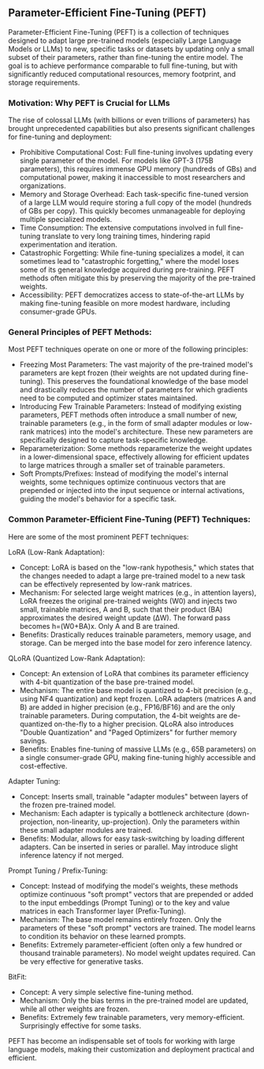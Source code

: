 ## Parameter-Efficient Fine-Tuning (PEFT) 

Parameter-Efficient Fine-Tuning (PEFT) is a collection of techniques designed to adapt large pre-trained models (especially Large Language Models or LLMs) to new, specific tasks or datasets by updating only a small subset of their parameters, rather than fine-tuning the entire model. The goal is to achieve performance comparable to full fine-tuning, but with significantly reduced computational resources, memory footprint, and storage requirements.

### Motivation: Why PEFT is Crucial for LLMs

The rise of colossal LLMs (with billions or even trillions of parameters) has brought unprecedented capabilities but also presents significant challenges for fine-tuning and deployment:

- Prohibitive Computational Cost: Full fine-tuning involves updating every single parameter of the model. For models like GPT-3 (175B parameters), this requires immense GPU memory (hundreds of GBs) and computational power, making it inaccessible to most researchers and organizations.
- Memory and Storage Overhead: Each task-specific fine-tuned version of a large LLM would require storing a full copy of the model (hundreds of GBs per copy). This quickly becomes unmanageable for deploying multiple specialized models.
- Time Consumption: The extensive computations involved in full fine-tuning translate to very long training times, hindering rapid experimentation and iteration.
- Catastrophic Forgetting: While fine-tuning specializes a model, it can sometimes lead to "catastrophic forgetting," where the model loses some of its general knowledge acquired during pre-training. PEFT methods often mitigate this by preserving the majority of the pre-trained weights.
- Accessibility: PEFT democratizes access to state-of-the-art LLMs by making fine-tuning feasible on more modest hardware, including consumer-grade GPUs.

### General Principles of PEFT Methods:

Most PEFT techniques operate on one or more of the following principles:

- Freezing Most Parameters: The vast majority of the pre-trained model's parameters are kept frozen (their weights are not updated during fine-tuning). This preserves the foundational knowledge of the base model and drastically reduces the number of parameters for which gradients need to be computed and optimizer states maintained.
- Introducing Few Trainable Parameters: Instead of modifying existing parameters, PEFT methods often introduce a small number of new, trainable parameters (e.g., in the form of small adapter modules or low-rank matrices) into the model's architecture. These new parameters are specifically designed to capture task-specific knowledge.
- Reparameterization: Some methods reparameterize the weight updates in a lower-dimensional space, effectively allowing for efficient updates to large matrices through a smaller set of trainable parameters.
- Soft Prompts/Prefixes: Instead of modifying the model's internal weights, some techniques optimize continuous vectors that are prepended or injected into the input sequence or internal activations, guiding the model's behavior for a specific task.

### Common Parameter-Efficient Fine-Tuning (PEFT) Techniques:

Here are some of the most prominent PEFT techniques:

LoRA (Low-Rank Adaptation):

- Concept: LoRA is based on the "low-rank hypothesis," which states that the changes needed to adapt a large pre-trained model to a new task can be effectively represented by low-rank matrices.
- Mechanism: For selected large weight matrices (e.g., in attention layers), LoRA freezes the original pre-trained weights (W0​) and injects two small, trainable matrices, A and B, such that their product (BA) approximates the desired weight update (ΔW). The forward pass becomes h=(W0​+BA)x. Only A and B are trained.
- Benefits: Drastically reduces trainable parameters, memory usage, and storage. Can be merged into the base model for zero inference latency.

QLoRA (Quantized Low-Rank Adaptation):

- Concept: An extension of LoRA that combines its parameter efficiency with 4-bit quantization of the base pre-trained model.
- Mechanism: The entire base model is quantized to 4-bit precision (e.g., using NF4 quantization) and kept frozen. LoRA adapters (matrices A and B) are added in higher precision (e.g., FP16/BF16) and are the only trainable parameters. During computation, the 4-bit weights are de-quantized on-the-fly to a higher precision. QLoRA also introduces "Double Quantization" and "Paged Optimizers" for further memory savings.
- Benefits: Enables fine-tuning of massive LLMs (e.g., 65B parameters) on a single consumer-grade GPU, making fine-tuning highly accessible and cost-effective.

Adapter Tuning:

- Concept: Inserts small, trainable "adapter modules" between layers of the frozen pre-trained model.
- Mechanism: Each adapter is typically a bottleneck architecture (down-projection, non-linearity, up-projection). Only the parameters within these small adapter modules are trained.
- Benefits: Modular, allows for easy task-switching by loading different adapters. Can be inserted in series or parallel. May introduce slight inference latency if not merged.

Prompt Tuning / Prefix-Tuning:

- Concept: Instead of modifying the model's weights, these methods optimize continuous "soft prompt" vectors that are prepended or added to the input embeddings (Prompt Tuning) or to the key and value matrices in each Transformer layer (Prefix-Tuning).
- Mechanism: The base model remains entirely frozen. Only the parameters of these "soft prompt" vectors are trained. The model learns to condition its behavior on these learned prompts.
- Benefits: Extremely parameter-efficient (often only a few hundred or thousand trainable parameters). No model weight updates required. Can be very effective for generative tasks.

BitFit:

- Concept: A very simple selective fine-tuning method.
- Mechanism: Only the bias terms in the pre-trained model are updated, while all other weights are frozen.
- Benefits: Extremely few trainable parameters, very memory-efficient. Surprisingly effective for some tasks.


PEFT has become an indispensable set of tools for working with large language models, making their customization and deployment practical and efficient.